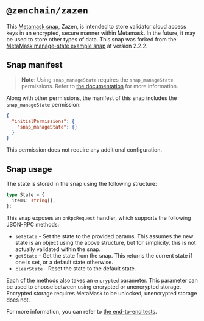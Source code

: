 # `@zenchain/zazen`

This [Metamask snap](https://metamask.io/snaps/), Zazen, is intended to store validator cloud access keys in an encrypted, secure manner within Metamask. In the future, it may be used to store other types of data. This snap was forked from the [MetaMask manage-state example snap](https://github.com/MetaMask/snaps/tree/main/packages/examples/packages/manage-state) at version 2.2.2.

## Snap manifest

> **Note**: Using `snap_manageState` requires the `snap_manageState` permissions. Refer to [the documentation](https://docs.metamask.io/snaps/reference/rpc-api/#snap_managestate) for more information.

Along with other permissions, the manifest of this snap includes the `snap_manageState` permission:

```json
{
  "initialPermissions": {
    "snap_manageState": {}
  }
}
```

This permission does not require any additional configuration.

## Snap usage

The state is stored in the snap using the following structure:

```ts
type State = {
  items: string[];
};
```

This snap exposes an `onRpcRequest` handler, which supports the following JSON-RPC methods:

- `setState` - Set the state to the provided params. This assumes the new state is an object using the above structure, but for simplicity, this is not actually validated within the snap.
- `getState` - Get the state from the snap. This returns the current state if one is set, or a default state otherwise.
- `clearState` - Reset the state to the default state.

Each of the methods also takes an `encrypted` parameter. This parameter can be used to choose between using encrypted or unencrypted storage. Encrypted storage requires MetaMask to be unlocked, unencrypted storage does not.

For more information, you can refer to [the end-to-end tests](./src/index.test.ts).
